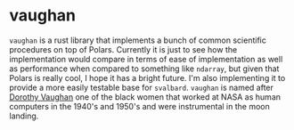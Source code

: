 # vaughan
`vaughan` is a rust library that implements a bunch of common scientific procedures on top of Polars. Currently it is just to see how the implementation would compare in terms of ease of implementation as well as performance when compared to something like `ndarray`, but given that Polars is really cool, I hope it has a bright future. I'm also implementing it to provide a more easily testable base for `svalbard`. `vaughan` is named after [Dorothy Vaughan](https://en.wikipedia.org/wiki/Dorothy_Vaughan) one of the black women that worked at NASA as human computers in the 1940's and 1950's and were instrumental in the moon landing. 

